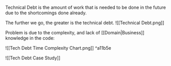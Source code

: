 Technical Debt is the amount of work that is needed to be done in the future due to the shortcomings done already.

The further we go, the greater is the technical debt.
![[Technical Debt.png]]

Problem is due to the complexity, and lack of [[Domain|Business]] knowledge in the code:

![[Tech Debt Time Complexity Chart.png]] ^a11b5e

![[Tech Debt Case Study]]
